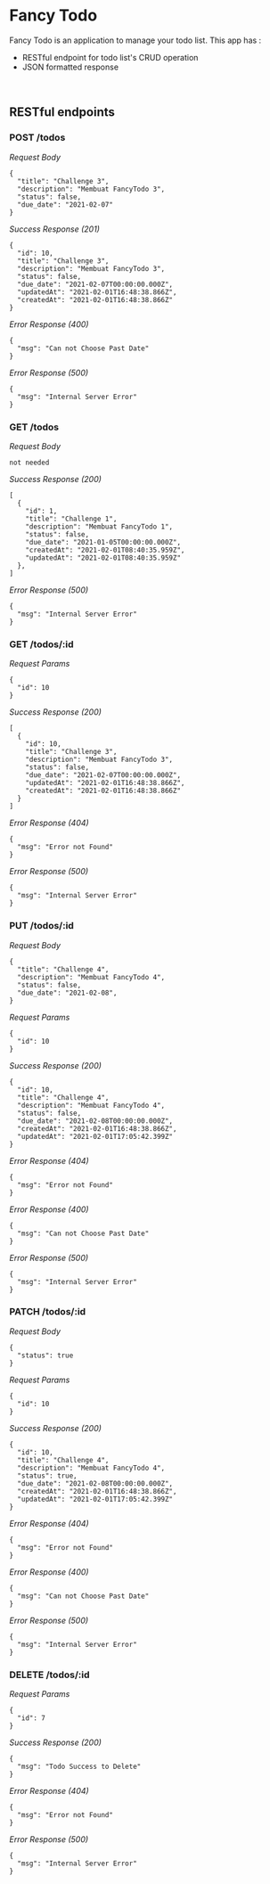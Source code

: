 # Fancy Todo
Fancy Todo is an application to manage your todo list. This app has :
* RESTful endpoint for todo list's CRUD operation
* JSON formatted response

&nbsp;

## RESTful endpoints

### POST /todos
_Request Body_
```
{
  "title": "Challenge 3",
  "description": "Membuat FancyTodo 3",
  "status": false,
  "due_date": "2021-02-07"
}
```
_Success Response (201)_
```
{
  "id": 10,
  "title": "Challenge 3",
  "description": "Membuat FancyTodo 3",
  "status": false,
  "due_date": "2021-02-07T00:00:00.000Z",
  "updatedAt": "2021-02-01T16:48:38.866Z",
  "createdAt": "2021-02-01T16:48:38.866Z"
}
```
_Error Response (400)_
```
{
  "msg": "Can not Choose Past Date"
}
```
_Error Response (500)_
```
{
  "msg": "Internal Server Error"
}
```

### GET /todos
_Request Body_
```
not needed
```
_Success Response (200)_
```
[
  {
    "id": 1,
    "title": "Challenge 1",
    "description": "Membuat FancyTodo 1",
    "status": false,
    "due_date": "2021-01-05T00:00:00.000Z",
    "createdAt": "2021-02-01T08:40:35.959Z",
    "updatedAt": "2021-02-01T08:40:35.959Z"
  },
]
```
_Error Response (500)_
```
{
  "msg": "Internal Server Error"
}
```

### GET /todos/:id
_Request Params_
```
{
  "id": 10
}
```
_Success Response (200)_
```
[
  {
    "id": 10,
    "title": "Challenge 3",
    "description": "Membuat FancyTodo 3",
    "status": false,
    "due_date": "2021-02-07T00:00:00.000Z",
    "updatedAt": "2021-02-01T16:48:38.866Z",
    "createdAt": "2021-02-01T16:48:38.866Z"
  }
]
```
_Error Response (404)_
```
{
  "msg": "Error not Found"
}
```
_Error Response (500)_
```
{
  "msg": "Internal Server Error"
}
```

### PUT /todos/:id
_Request Body_
```
{
  "title": "Challenge 4",
  "description": "Membuat FancyTodo 4",
  "status": false,
  "due_date": "2021-02-08",
}
```
_Request Params_
```
{
  "id": 10
}
```
_Success Response (200)_
```
{
  "id": 10,
  "title": "Challenge 4",
  "description": "Membuat FancyTodo 4",
  "status": false,
  "due_date": "2021-02-08T00:00:00.000Z",
  "createdAt": "2021-02-01T16:48:38.866Z",
  "updatedAt": "2021-02-01T17:05:42.399Z"
}
```
_Error Response (404)_
```
{
  "msg": "Error not Found"
}
```
_Error Response (400)_
```
{
  "msg": "Can not Choose Past Date"
}
```
_Error Response (500)_
```
{
  "msg": "Internal Server Error"
}
```

### PATCH /todos/:id
_Request Body_
```
{
  "status": true
}
```
_Request Params_
```
{
  "id": 10
}
```
_Success Response (200)_
```
{
  "id": 10,
  "title": "Challenge 4",
  "description": "Membuat FancyTodo 4",
  "status": true,
  "due_date": "2021-02-08T00:00:00.000Z",
  "createdAt": "2021-02-01T16:48:38.866Z",
  "updatedAt": "2021-02-01T17:05:42.399Z"
}
```
_Error Response (404)_
```
{
  "msg": "Error not Found"
}
```
_Error Response (400)_
```
{
  "msg": "Can not Choose Past Date"
}
```
_Error Response (500)_
```
{
  "msg": "Internal Server Error"
}
```

### DELETE /todos/:id

_Request Params_
```
{
  "id": 7
}
```
_Success Response (200)_
```
{
  "msg": "Todo Success to Delete"
}
```
_Error Response (404)_
```
{
  "msg": "Error not Found"
}
```
_Error Response (500)_
```
{
  "msg": "Internal Server Error"
}
```